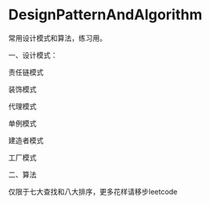 # DesignPatternAndAlgorithm
常用设计模式和算法，练习用。

一、设计模式：

责任链模式

装饰模式

代理模式

单例模式

建造者模式

工厂模式

二、算法

仅限于七大查找和八大排序，更多花样请移步leetcode
